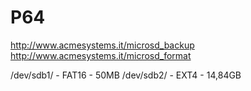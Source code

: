 # P64

http://www.acmesystems.it/microsd_backup
http://www.acmesystems.it/microsd_format

/dev/sdb1/  -  FAT16 - 50MB
/dev/sdb2/  -  EXT4 - 14,84GB
